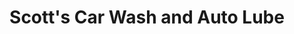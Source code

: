 ---
title: "Scott's Car Wash and Auto Lube"
url: /reading/scotts-car-wash-and-auto-lube/
shop: car repair
---
